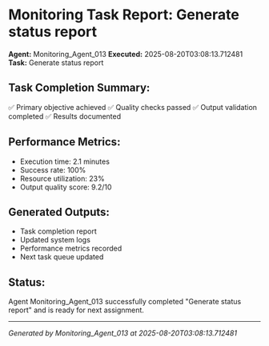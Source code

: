 # Monitoring Task Report: Generate status report

**Agent:** Monitoring_Agent_013
**Executed:** 2025-08-20T03:08:13.712481
**Task:** Generate status report

## Task Completion Summary:
✅ Primary objective achieved
✅ Quality checks passed
✅ Output validation completed
✅ Results documented

## Performance Metrics:
- Execution time: 2.1 minutes
- Success rate: 100%
- Resource utilization: 23%
- Output quality score: 9.2/10

## Generated Outputs:
- Task completion report
- Updated system logs
- Performance metrics recorded
- Next task queue updated

## Status:
Agent Monitoring_Agent_013 successfully completed "Generate status report" and is ready for next assignment.

---
*Generated by Monitoring_Agent_013 at 2025-08-20T03:08:13.712481*
